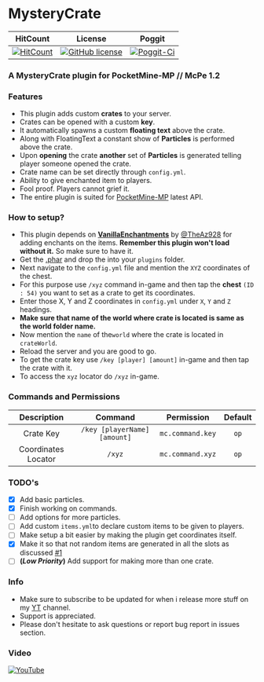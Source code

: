 # MysteryCrate

| HitCount | License | Poggit |
|:--:|:--:|:--:|
|[![HitCount](http://hits.dwyl.io/JackMD/MysteryCrate.svg)](http://hits.dwyl.io/JackMD/MysteryCrate)|[![GitHub license](https://img.shields.io/github/license/JackMD/MysteryCrate.svg)](https://github.com/JackMD/MysteryCrate/blob/master/LICENSE)|[![Poggit-Ci](https://poggit.pmmp.io/ci.shield/JackMD/MysteryCrate/MysteryCrate)](https://poggit.pmmp.io/ci/JackMD/MysteryCrate/MysteryCrate)|

### A MysteryCrate plugin for PocketMine-MP // McPe 1.2
### Features
 - This plugin adds custom **crates** to your server.
 - Crates can be opened with a custom **key**.
 - It automatically spawns a custom **floating text** above the crate.
 - Along with FloatingText a constant show of **Particles** is performed above the crate.
 - Upon **opening** the crate **another** set of **Particles** is generated telling player someone opened the crate.
 - Crate name can be set directly through `config.yml`.
 - Ability to give enchanted item to players.
 - Fool proof. Players cannot grief it.
 - The entire plugin is suited for [PocketMine-MP](https://github.com/pmmp/PocketMine-MP) latest API.
### How to setup?
 - This plugin depends on **[VanillaEnchantments](https://github.com/TheAz928/VanillaEnchantments)** by [@TheAz928](https://github.com/TheAz928) for adding enchants on the items. **Remember this plugin won't load without it.** So make sure to have it.
 - Get the [.phar](https://poggit.pmmp.io/ci/JackMD/MysteryCrate/MysteryCrate) and drop the into your `plugins` folder.
 - Next navigate to the `config.yml` file and mention the `XYZ` coordinates of the chest.
 - For this purpose use `/xyz` command in-game and then tap the **chest** `(ID : 54)` you want to set as a crate to get its coordinates.
 - Enter those X, Y and Z coordinates in `config.yml` under `X`, `Y` and `Z` headings.
 - **Make sure that name of the world where crate is located is same as the world folder name.**
 - Now mention the `name` of the`world` where the crate is located in `crateWorld`.
 - Reload the server and you are good to go.
 - To get the crate key use `/key [player] [amount]` in-game and then tap the crate with it.
 - To access the `xyz` locator do `/xyz` in-game.
### Commands and Permissions
|Description|Command|Permission|Default|
|:--:|:--:|:--:|:--:|
|Crate Key|`/key [playerName] [amount]`|`mc.command.key`|`op`|
|Coordinates Locator|`/xyz`|`mc.command.xyz`|`op`|
### TODO's
 - [x] Add basic particles.
 - [x] Finish working on commands.
 - [ ] Add options for more particles.
 - [ ] Add custom `items.yml`to declare custom items to be given to players.
 - [ ] Make setup a bit easier by making the plugin get coordinates itself.
 - [X] Make it so that not random items are generated in all the slots as discussed [#1](https://github.com/JackMD/MysteryCrate/issues/1)
 - [ ] **(*Low Priority*)** Add support for making more than one crate. 
### Info
  - Make sure to subscribe to be updated for when i release more stuff on my [YT](https://youtu.be/x_mc-ocrdDU) channel.
  - Support is appreciated.
  - Please don't hesitate to ask questions or report bug report in issues section.
### Video
[![YouTube](https://img.youtube.com/vi/x_mc-ocrdDU/0.jpg)](https://youtu.be/x_mc-ocrdDU)
